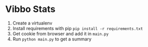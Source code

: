 # Vibbo Stats

1. Create a virtualenv
1. Install requirements with pip `pip install -r requirements.txt`
1. Get cookie from browser and add it in `main.py`
1. Run `python main.py` to get a summary
